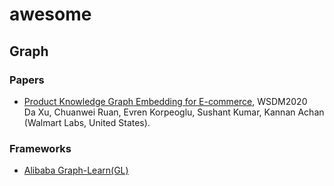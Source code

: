 # awesome

## Graph

### Papers

- [Product Knowledge Graph Embedding for E-commerce](https://arxiv.org/pdf/1911.12481v1), WSDM2020\
  Da Xu, Chuanwei Ruan, Evren Korpeoglu, Sushant Kumar, Kannan Achan (Walmart Labs, United States).

### Frameworks

- [Alibaba Graph-Learn(GL)](https://github.com/alibaba/graph-learn)
